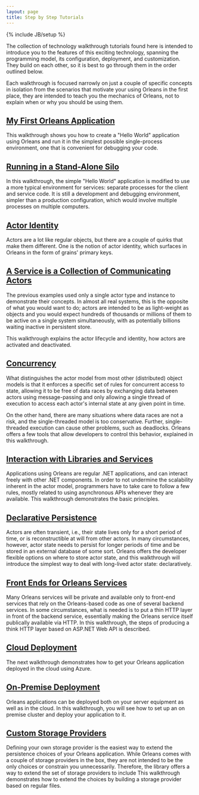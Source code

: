 ```yaml
---
layout: page
title: Step by Step Tutorials
---
```

{% include JB/setup %}

The collection of technology walkthrough tutorials found here is intended to introduce you to the features of this exciting technology, spanning the programming model, its configuration, deployment, and customization. They build on each other, so it is best to go through them in the order outlined below.

Each walkthrough is focused narrowly on just a couple of specific concepts in isolation from the scenarios that motivate your using Orleans in the first place, they are intended to teach you the mechanics of Orleans, not to explain when or why you should be using them.

## [My First Orleans Application](My-First-Orleans-Application)

This walkthrough shows you how to create a "Hello World" application using Orleans and run it in the simplest possible single-process environment, one that is convenient for debugging your code. 

## [Running in a Stand-Alone Silo](Running-in-a-Stand-alone-Silo)

In this walkthrough, the simple "Hello World" application is modified to use a more typical environment for services: separate processes for the client and service code. It is still a development and debugging environment, simpler than a production configuration, which would involve multiple processes on multiple computers.

## [Actor Identity](Actor-Identity)

Actors are a lot like regular objects, but there are a couple of quirks that make them different. One is the notion of actor identity, which surfaces in Orleans in the form of grains' primary keys.

## [A Service is a Collection of Communicating Actors](A-Service-is-a-Collection-of-Communicating-Actors)

The previous examples used only a single actor type and instance to demonstrate their concepts. In almost all real systems, this is the opposite of what you would want to do; actors are intended to be as light-weight as objects and you would expect hundreds of thousands or millions of them to be active on a single system simultaneously, with as potentially billions waiting inactive in persistent store.

This walkthrough explains the actor lifecycle and identity, how actors are activated and deactivated.

## [Concurrency](Concurrency)

What distinguishes the actor model from most other (distributed) object models is that it enforces a specific set of rules for concurrent access to state, allowing it to be free of data races by exchanging data between actors using message-passing and only allowing a single thread of execution to access each actor's internal state at any given point in time.

 On the other hand, there are many situations where data races are not a risk, and the single-threaded model is too conservative. Further, single-threaded execution can cause other problems, such as deadlocks. Orleans offers a few tools that allow developers to control this behavior, explained in this walkthrough.

## [Interaction with Libraries and Services](Interaction-with-Libraries-and-Services)

Applications using Orleans are regular .NET applications, and can interact freely with other .NET components. In order to not undermine the scalability inherent in the actor model, programmers have to take care to follow a few rules, mostly related to using asynchronous APIs whenever they are available. This walkthrough demonstrates the basic principles.

## [Declarative Persistence](Declarative-Persistence)

Actors are often transient, i.e., their state lives only for a short period of time, or is reconstructible at will from other actors. In many circumstances, however, actor state needs to persist for longer periods of time and be stored in an external database of some sort. Orleans offers the developer flexible options on where to store actor state, and this walkthrough will introduce the simplest way to deal with long-lived actor state: declaratively.

## [Front Ends for Orleans Services](Front-Ends-for-Orleans-Services)

Many Orleans services will be private and available only to front-end services that rely on the Orleans-based code as one of several backend services. In some circumstances, what is needed is to put a thin HTTP layer in front of the backend service, essentially making the Orleans service itself publically available via HTTP. In this walkthrough, the steps of producing a think HTTP layer based on ASP.NET Web API is described.

## [Cloud Deployment](Cloud-Deployment)

The next walkthrough demonstrates how to get your Orleans application deployed in the cloud using Azure.

## [On-Premise Deployment](On-Premise-Deployment)

Orleans applications can be deployed both on your server equipment as well as in the cloud. In this walkthrough, you will see how to set up an on premise cluster and deploy your application to it.

## [Custom Storage Providers](Custom-Storage-Providers)

Defining your own storage provider is the easiest way to extend the persistence choices of your Orleans application. While Orleans comes with a couple of storage providers in the box, they are not intended to be the only choices or constrain you unnecessarily. Therefore, the library offers a way to extend the set of storage providers to include This walkthrough demonstrates how to extend the choices by building a storage provider based on regular files.
